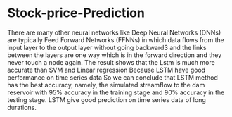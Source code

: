 # Stock-price-Prediction
There are many other neural networks like Deep Neural Networks (DNNs) are typically Feed Forward Networks (FFNNs) in which data flows from the input layer to the output layer without going backward3 and the links between the layers are one way which is in the forward direction and they never touch a node again. The result shows that the Lstm is much more accurate than SVM and Linear regression Because LSTM have good performance on time series data So we can conclude that LSTM method has the best accuracy, namely, the simulated streamflow to the dam reservoir with 95% accuracy in the training stage and 90% accuracy in the testing stage. LSTM give good prediction on time series data of long durations. 
